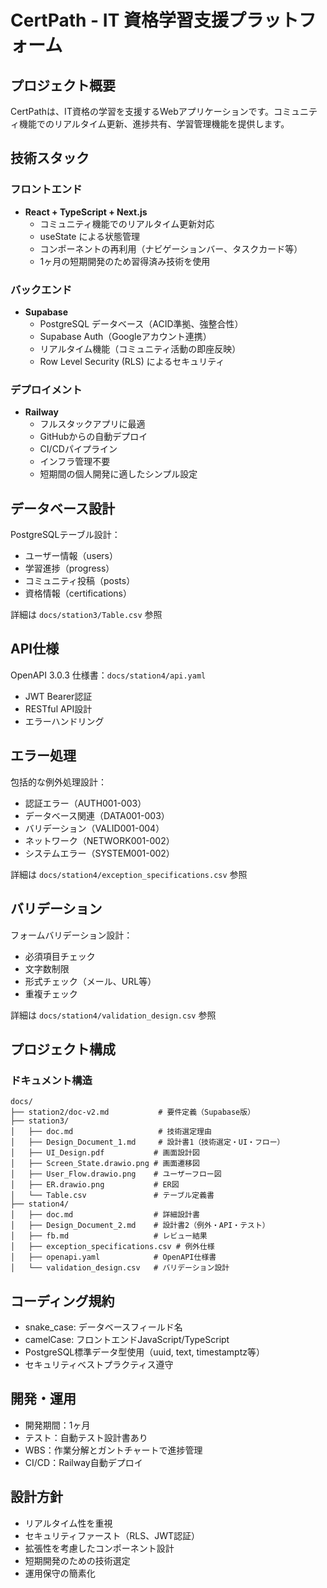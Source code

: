 # CertPath - IT 資格学習支援プラットフォーム

## プロジェクト概要
CertPathは、IT資格の学習を支援するWebアプリケーションです。コミュニティ機能でのリアルタイム更新、進捗共有、学習管理機能を提供します。

## 技術スタック

### フロントエンド
- **React + TypeScript + Next.js**
  - コミュニティ機能でのリアルタイム更新対応
  - useState による状態管理
  - コンポーネントの再利用（ナビゲーションバー、タスクカード等）
  - 1ヶ月の短期開発のため習得済み技術を使用

### バックエンド
- **Supabase**
  - PostgreSQL データベース（ACID準拠、強整合性）
  - Supabase Auth（Googleアカウント連携）
  - リアルタイム機能（コミュニティ活動の即座反映）
  - Row Level Security (RLS) によるセキュリティ

### デプロイメント
- **Railway**
  - フルスタックアプリに最適
  - GitHubからの自動デプロイ
  - CI/CDパイプライン
  - インフラ管理不要
  - 短期間の個人開発に適したシンプル設定

## データベース設計
PostgreSQLテーブル設計：
- ユーザー情報（users）
- 学習進捗（progress）
- コミュニティ投稿（posts）
- 資格情報（certifications）

詳細は `docs/station3/Table.csv` 参照

## API仕様
OpenAPI 3.0.3 仕様書：`docs/station4/api.yaml`
- JWT Bearer認証
- RESTful API設計
- エラーハンドリング

## エラー処理
包括的な例外処理設計：
- 認証エラー（AUTH001-003）
- データベース関連（DATA001-003） 
- バリデーション（VALID001-004）
- ネットワーク（NETWORK001-002）
- システムエラー（SYSTEM001-002）

詳細は `docs/station4/exception_specifications.csv` 参照

## バリデーション
フォームバリデーション設計：
- 必須項目チェック
- 文字数制限
- 形式チェック（メール、URL等）
- 重複チェック

詳細は `docs/station4/validation_design.csv` 参照

## プロジェクト構成

### ドキュメント構造
```
docs/
├── station2/doc-v2.md           # 要件定義（Supabase版）
├── station3/
│   ├── doc.md                   # 技術選定理由
│   ├── Design_Document_1.md     # 設計書1（技術選定・UI・フロー）
│   ├── UI_Design.pdf           # 画面設計図
│   ├── Screen_State.drawio.png # 画面遷移図
│   ├── User_Flow.drawio.png    # ユーザーフロー図
│   ├── ER.drawio.png           # ER図
│   └── Table.csv               # テーブル定義書
├── station4/
│   ├── doc.md                  # 詳細設計書
│   ├── Design_Document_2.md    # 設計書2（例外・API・テスト）
│   ├── fb.md                   # レビュー結果
│   ├── exception_specifications.csv # 例外仕様
│   ├── openapi.yaml            # OpenAPI仕様書
│   └── validation_design.csv   # バリデーション設計
```

## コーディング規約
- snake_case: データベースフィールド名
- camelCase: フロントエンドJavaScript/TypeScript
- PostgreSQL標準データ型使用（uuid, text, timestamptz等）
- セキュリティベストプラクティス遵守

## 開発・運用
- 開発期間：1ヶ月
- テスト：自動テスト設計書あり
- WBS：作業分解とガントチャートで進捗管理
- CI/CD：Railway自動デプロイ

## 設計方針
- リアルタイム性を重視
- セキュリティファースト（RLS、JWT認証）
- 拡張性を考慮したコンポーネント設計
- 短期開発のための技術選定
- 運用保守の簡素化